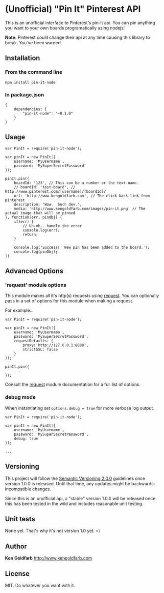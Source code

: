 # (Unofficial) "Pin It" Pinterest API

This is an unofficial interface to Pinterest's pin-it api.  You can pin anything you want to your own boards programatically using nodejs!

__Note:__ Pinterest _could_ change their api at any time causing this library to break.  You've been warned.

## Installation

### From the command line

```npm install pin-it-node```

### In package.json


```
{
	dependencies: {
		"pin-it-node": "~0.1.0"
	}
}
```

## Usage

```
var PinIt = require('pin-it-node');

var pinIt = new PinIt({
	username: 'MyUsername',
	password: 'MySuperSecretPassword'
});

pinIt.pin({
	boardId: '123', // This can be a number or the text-name.
	// boardId: 'test-board', // http://www.pinterest.com/[username]/[boardId]/
	url: 'http://www.kengoldfarb.com', // The click back link from pinterest
	description: 'Wow.  Such dev.',
	media: 'http://www.kengoldfarb.com/images/pin-it.png' // The actual image that will be pinned
}, function(err, pinObj) {
	if(err) {
		// Uh-oh...handle the error
		console.log(err);
		return;
	}

	console.log('Success!  New pin has been added to the board.');
	console.log(pinObj);
})
```

## Advanced Options

### 'request' module options

This module makes all it's http(s) requests using [request](https://github.com/mikeal/request).  You can optionally pass in a set of options for this module when making a request.

For example...

```
var PinIt = require('pin-it-node');

var pinIt = new PinIt({
	username: 'MyUsername',
	password: 'MySuperSecretPassword',
	requestDefaults: {
		proxy:'http://127.0.0.1:8888',
        strictSSL: false
	}
});

pinIt.pin({
	...
});
```

Consult the [request](https://github.com/mikeal/request) module documentation for a full list of options.

### debug mode

When instantiating set ```options.debug = true``` for more verbose log output.

```
var PinIt = require('pin-it-node');

var pinIt = new PinIt({
	username: 'MyUsername',
	password: 'MySuperSecretPassword',
	debug: true
});

...

```

## Versioning

This project will follow the [Semantic Versioning 2.0.0](http://semver.org/) guidelines once version 1.0.0 is released.  Until that time, any updates might be backwards-incompatible changes.

Since this is an unofficial api, a "stable" version 1.0.0 will be released once this has been tested in the wild and includes reasonable unit testing.

## Unit tests

None yet.  That's why it's not version 1.0 yet. =)

## Author

__Ken Goldfarb__ http://www.kengoldfarb.com

## License

MIT.  Do whatever you want with it.
